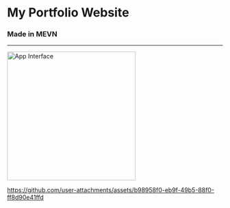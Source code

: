 # My Portfolio Website 
### Made in MEVN

---

<img src="https://github.com/user-attachments/assets/b98958f0-eb9f-49b5-88f0-ff8d90e41ffd" alt="App Interface" width="300" />

https://github.com/user-attachments/assets/b98958f0-eb9f-49b5-88f0-ff8d90e41ffd

